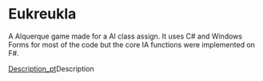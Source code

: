 # Eukreukla

A Alquerque game made for a AI class assign. It uses C# and Windows Forms for most of the code but the core IA functions were implemented on F#.

[Description_pt]Description

[Description_pt]:http://www.inf.ufrgs.br/~pmdusso/works/Relatorio_MLP_Alquerque_Imperativo_e_Funcional.htm
